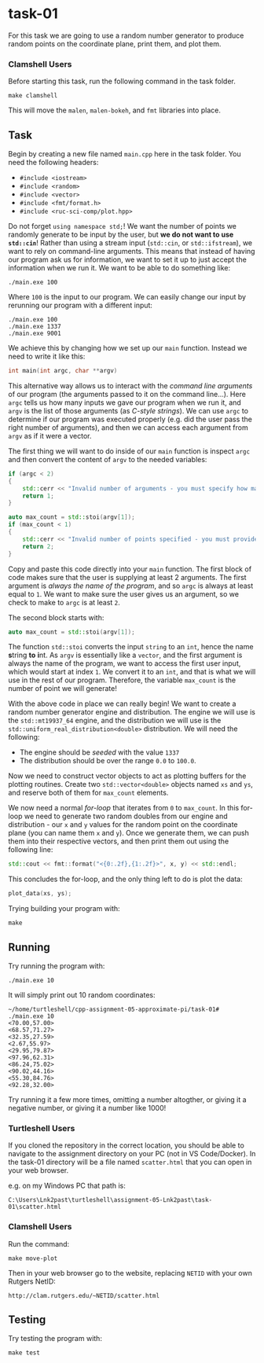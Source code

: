 # task-01

For this task we are going to use a random number generator to produce random points on the coordinate plane, print them, and plot them.

### Clamshell Users

Before starting this task, run the following command in the task folder.

```shell
make clamshell
```

This will move the `malen`, `malen-bokeh`, and `fmt` libraries into place.

## Task

Begin by creating a new file named `main.cpp` here in the task folder. You need the following headers:

* `#include <iostream>`
* `#include <random>`
* `#include <vector>`
* `#include <fmt/format.h>`
* `#include <ruc-sci-comp/plot.hpp>`

Do not forget `using namespace std;`! We want the number of points we randomly generate to be input by the user, but **we do not want to use `std::cin`**! Rather than using a stream input (`std::cin`, or `std::ifstream`), we want to rely on command-line arguments. This means that instead of having our program ask us for information, we want to set it up to just accept the information when we run it. We want to be able to do something like:

```shell
./main.exe 100
```

Where `100` is the input to our program. We can easily change our input by rerunning our program with a different input:

```shell
./main.exe 100
./main.exe 1337
./main.exe 9001
```

We achieve this by changing how we set up our `main` function. Instead we need to write it like this:

```cpp
int main(int argc, char **argv)
```

This alternative way allows us to interact with the *command line arguments* of our program (the arguments passed to it on the command line...). Here `argc` tells us how many inputs we gave our program when we run it, and `argv` is the list of those arguments (as *C-style strings*). We can use `argc` to determine if our program was executed properly (e.g. did the user pass the right number of arguments), and then we can access each argument from `argv` as if it were a vector.

The first thing we will want to do inside of our `main` function is inspect `argc` and then convert the content of `argv` to the needed variables:

```cpp
if (argc < 2)
{
    std::cerr << "Invalid number of arguments - you must specify how many random points to generate!" << std::endl;
    return 1;
}

auto max_count = std::stoi(argv[1]);
if (max_count < 1)
{
    std::cerr << "Invalid number of points specified - you must provide a positive integer!" << std::endl;
    return 2;
}
```

Copy and paste this code directly into your `main` function. The first block of code makes sure that the user is supplying at least 2 arguments. The first argument is *always the name of the program*, and so `argc` is always at least equal to `1`. We want to make sure the user gives us an argument, so we check to make to `argc` is at least `2`.

The second block starts with:

```cpp
auto max_count = std::stoi(argv[1]);
```

The function `std::stoi` converts the input `string` to an `int`, hence the name **s**tring **to** **i**nt. As `argv` is essentially like a `vector`, and the first argument is always the name of the program, we want to access the first user input, which would start at index `1`. We convert it to an `int`, and that is what we will use in the rest of our program. Therefore, the variable `max_count` is the number of point we will generate!

With the above code in place we can really begin! We want to create a random number generator engine and distribution. The engine we will use is the `std::mt19937_64` engine, and the distribution we will use is the `std::uniform_real_distribution<double>` distribution. We will need the following:

* The engine should be *seeded* with the value `1337`
* The distribution should be over the range `0.0` to `100.0`.

Now we need to construct vector objects to act as plotting buffers for the plotting routines. Create two `std::vector<double>` objects named `xs` and `ys`, and reserve both of them for `max_count` elements.

We now need a normal *for-loop* that iterates from `0` to `max_count`. In this for-loop we need to generate two random doubles from our engine and distribution - our `x` and `y` values for the random point on the coordinate plane (you can name them `x` and `y`). Once we generate them, we can push them into their respective vectors, and then print them out using the following line:

```cpp
std::cout << fmt::format("<{0:.2f},{1:.2f}>", x, y) << std::endl;
```

This concludes the for-loop, and the only thing left to do is plot the data:

```cpp
plot_data(xs, ys);
```

Trying building your program with:

```shell
make
```

## Running

Try running the program with:

```shell
./main.exe 10
```

It will simply print out 10 random coordinates:

```shell
~/home/turtleshell/cpp-assignment-05-approximate-pi/task-01# ./main.exe 10
<70.00,57.00>
<68.57,71.27>
<32.35,27.59>
<2.67,55.97>
<29.95,79.87>
<97.96,62.31>
<86.24,75.02>
<90.02,44.16>
<55.30,84.76>
<92.28,32.00>
```

Try running it a few more times, omitting a number altogther, or giving it a negative number, or giving it a number like 1000!

### Turtleshell Users

If you cloned the repository in the correct location, you should be able to navigate to the assignment directory on your PC (not in VS Code/Docker). In the task-01 directory will be a file named `scatter.html` that you can open in your web browser.

e.g. on my Windows PC that path is:

```text
C:\Users\Lnk2past\turtleshell\assignment-05-Lnk2past\task-01\scatter.html
```

### Clamshell Users

Run the command:

```shell
make move-plot
```

Then in your web browser go to the website, replacing `NETID` with your own Rutgers NetID:

```
http://clam.rutgers.edu/~NETID/scatter.html
```

## Testing

Try testing the program with:

```shell
make test
```
